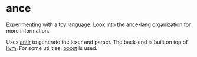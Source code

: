 # ance

Experimenting with a toy language.
Look into the [ance-lang](https://github.com/ance-lang) organization for more information.

Uses [antlr](https://www.antlr.org/) to generate the lexer and parser.
The back-end is built on top of [llvm](https://llvm.org/).
For some utilities, [boost](https://www.boost.org/) is used.
